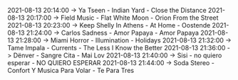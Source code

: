 2021-08-13 20:14:00 -> Ya Tseen - Indian Yard - Close the Distance
2021-08-13 20:17:00 -> Field Music - Flat White Moon - Orion From the Street
2021-08-13 20:23:00 -> Keep Shelly In Athens - At Home - Oostende
2021-08-13 21:24:00 -> Carlos Sadness - Amor Papaya - Amor Papaya
2021-08-13 21:28:00 -> Miami Horror - Illumination - Holidays
2021-08-13 21:32:00 -> Tame Impala - Currents - The Less I Know the Better
2021-08-13 21:36:00 -> Dënver - Sangre Cita - Mai Lov
2021-08-13 21:40:00 -> Sisi - no quiero esperar - NO QUIERO ESPERAR
2021-08-13 21:44:00 -> Soda Stereo - Confort Y Musica Para Volar - Te Para Tres
